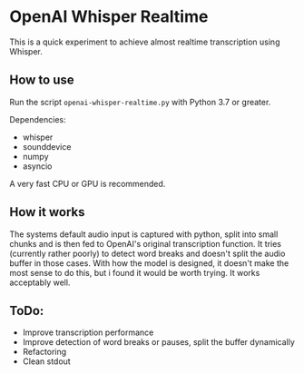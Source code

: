 # OpenAI Whisper Realtime

This is a quick experiment to achieve almost realtime transcription using Whisper.

## How to use

Run the script `openai-whisper-realtime.py` with Python 3.7 or greater. 

Dependencies:
- whisper
- sounddevice
- numpy
- asyncio

A very fast CPU or GPU is recommended.

## How it works

The systems default audio input is captured with python, split into small chunks and is then fed to OpenAI's original transcription function. It tries (currently rather poorly) to detect word breaks and doesn't split the audio buffer in those cases.
With how the model is designed, it doesn't make the most sense to do this, but i found it would be worth trying. It works acceptably well.


## ToDo:
- Improve transcription performance
- Improve detection of word breaks or pauses, split the buffer dynamically
- Refactoring
- Clean stdout
